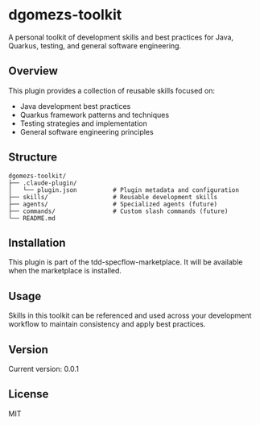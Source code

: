 # dgomezs-toolkit

A personal toolkit of development skills and best practices for Java, Quarkus, testing, and general software engineering.

## Overview

This plugin provides a collection of reusable skills focused on:
- Java development best practices
- Quarkus framework patterns and techniques
- Testing strategies and implementation
- General software engineering principles

## Structure

```
dgomezs-toolkit/
├── .claude-plugin/
│   └── plugin.json          # Plugin metadata and configuration
├── skills/                  # Reusable development skills
├── agents/                  # Specialized agents (future)
├── commands/                # Custom slash commands (future)
└── README.md
```

## Installation

This plugin is part of the tdd-specflow-marketplace. It will be available when the marketplace is installed.

## Usage

Skills in this toolkit can be referenced and used across your development workflow to maintain consistency and apply best practices.

## Version

Current version: 0.0.1

## License

MIT
